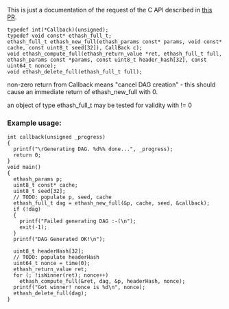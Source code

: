 This is just a documentation of the request of the C API described in [this PR](https://github.com/ethereum/ethash/pull/11).

```
typedef int(*Callback)(unsigned);
typedef void const* ethash_full_t;
ethash_full_t ethash_new_full(ethash_params const* params, void const* cache, const uint8_t seed[32]), CallBack c);
void ethash_compute_full(ethash_return_value *ret, ethash_full_t full, ethash_params const *params, const uint8_t header_hash[32], const uint64_t nonce);
void ethash_delete_full(ethash_full_t full);
```

non-zero return from Callback means "cancel DAG creation" - this should cause an immediate return of ethash_new_full with 0.

an object of type ethash_full_t may be tested for validity with != 0

### Example usage:
```
int callback(unsigned _progress)
{
  printf("\rGenerating DAG. %d%% done...", _progress);
  return 0;
}
void main()
{
  ethash_params p;
  uint8_t const* cache;
  uint8_t seed[32];
  // TODO: populate p, seed, cache
  ethash_full_t dag = ethash_new_full(&p, cache, seed, &callback);
  if (!dag)
  {
    printf("Failed generating DAG :-(\n");
    exit(-1);
  }
  printf("DAG Generated OK!\n");

  uint8_t headerHash[32];
  // TODO: populate headerHash
  uint64_t nonce = time(0);
  ethash_return_value ret;
  for (; !isWinner(ret); nonce++)
    ethash_compute_full(&ret, dag, &p, headerHash, nonce);
  printf("Got winner! nonce is %d\n", nonce);
  ethash_delete_full(dag);
}
```